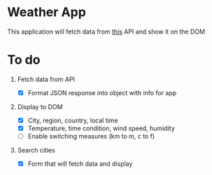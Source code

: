 # Weather App

This application will fetch data from [this](https://www.weatherapi.com/) API and show it on the DOM

# To do

1. Fetch data from API

   - [x] Format JSON response into object with info for app

2. Display to DOM

   - [x] City, region, country, local time
   - [x] Temperature, time condition, wind speed, humidity
   - [ ] Enable switching measures (km to m, c to f)

3. Search cities
   - [x] Form that will fetch data and display

